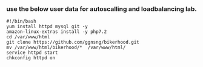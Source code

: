 ### use the below user data for autoscalling and loadbalancing lab.

    #!/bin/bash
    yum install httpd mysql git -y
    amazon-linux-extras install -y php7.2
    cd /var/www/html
    git clone https://github.com/ggnsng/bikerhood.git
    mv /var/www/html/bikerhood/*  /var/www/html/
    service httpd start
    chkconfig httpd on
